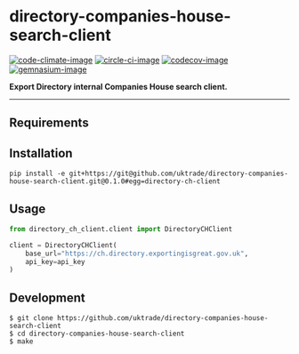 # directory-companies-house-search-client

[![code-climate-image]][code-climate]
[![circle-ci-image]][circle-ci]
[![codecov-image]][codecov]
[![gemnasium-image]][gemnasium]

**Export Directory internal Companies House search client.**

---

## Requirements

## Installation

```shell
pip install -e git+https://git@github.com/uktrade/directory-companies-house-search-client.git@0.1.0#egg=directory-ch-client
```

## Usage

```python
from directory_ch_client.client import DirectoryCHClient

client = DirectoryCHClient(
    base_url="https://ch.directory.exportingisgreat.gov.uk",
    api_key=api_key
)
```


## Development

    $ git clone https://github.com/uktrade/directory-companies-house-search-client
    $ cd directory-companies-house-search-client
    $ make


[code-climate-image]: https://codeclimate.com/github/uktrade/directory-ch-client/badges/issue_count.svg
[code-climate]: https://codeclimate.com/github/uktrade/directory-ch-client

[circle-ci-image]: https://circleci.com/gh/uktrade/directory-ch-client/tree/master.svg?style=svg
[circle-ci]: https://circleci.com/gh/uktrade/directory-ch-client/tree/master

[codecov-image]: https://codecov.io/gh/uktrade/directory-ch-client/branch/master/graph/badge.svg
[codecov]: https://codecov.io/gh/uktrade/directory-ch-client

[gemnasium-image]: https://gemnasium.com/badges/github.com/uktrade/directory-ch-client.svg
[gemnasium]: https://gemnasium.com/github.com/uktrade/directory-ch-client

